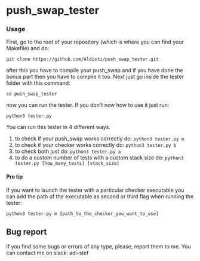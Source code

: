 # push_swap_tester

### Usage

First, go to the root of your repository (which is where you can find your
Makefile) and do:

```git clone https://github.com/Aldisti/push_swap_tester.git```

after this you have to compile your push_swap and if you have done the bonus
part then you have to compile it too. Next just go inside the tester folder
with this command:

```cd push_swap_tester```

now you can run the tester. If you don't now how to use it just run:

```python3 tester.py```

You can run this tester in 4 different ways.
1) to check if your push_swap works correctly do:
```python3 tester.py m```
2) to check if your checker works correctly do:
```python3 tester.py b```
3) to check both just do:
```python3 tester.py a```
4) to do a custom number of tests with a custom stack size do:
```python3 tester.py [how_many_tests] [stack_size]```

#### Pro tip

If you want to launch the tester with a particular checker executable you can
add the path of the executable as second or third flag when running the tester:

```python3 tester.py m [path_to_the_checker_you_want_to_use]```

## Bug report

If you find some bugs or errors of any type, please, report them to me. You can
contact me on slack: adi-stef